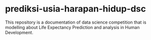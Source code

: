 # prediksi-usia-harapan-hidup-dsc
This repository is a documentation of data science competition that is modelling about Life Expectancy Prediction and analysis in Human Development.
